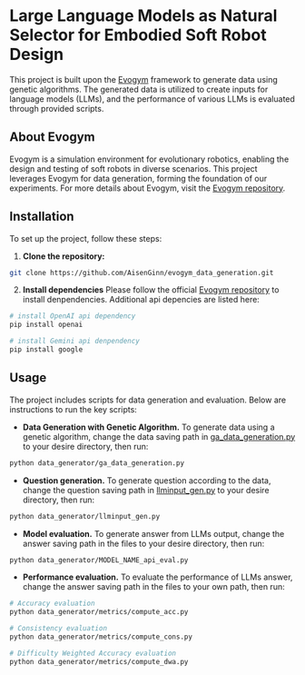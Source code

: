 # Large Language Models as Natural Selector for Embodied Soft Robot Design

This project is built upon the [Evogym](https://github.com/evogym/evogym) framework to generate data using genetic algorithms. The generated data is utilized to create inputs for language models (LLMs), and the performance of various LLMs is evaluated through provided scripts.

## About Evogym

Evogym is a simulation environment for evolutionary robotics, enabling the design and testing of soft robots in diverse scenarios. This project leverages Evogym for data generation, forming the foundation of our experiments. For more details about Evogym, visit the [Evogym repository](https://github.com/evogym/evogym). 

## Installation

To set up the project, follow these steps:

1. **Clone the repository:**
```bash
git clone https://github.com/AisenGinn/evogym_data_generation.git
```
2. **Install dependencies**
Please follow the official [Evogym repository](https://github.com/evogym/evogym) to install denpendencies. Additional api depencies are listed here:
```bash
# install OpenAI api dependency
pip install openai

# install Gemini api denpendency
pip install google
```

## Usage
The project includes scripts for data generation and evaluation. Below are instructions to run the key scripts:

- **Data Generation with Genetic Algorithm.**
To generate data using a genetic algorithm, change the data saving path in [ga_data_generation.py](data_generator/ga_data_generation.py) to your desire directory, then run:
```bash
python data_generator/ga_data_generation.py
```

- **Question generation.**
To generate question according to the data, change the question saving path in [llminput_gen.py](data_generator/llminput_gen.py) to your desire directory, then run:
```bash
python data_generator/llminput_gen.py
```

- **Model evaluation.**
To generate answer from LLMs output, change the answer saving path in the files to your desire directory, then run:
```bash
python data_generator/MODEL_NAME_api_eval.py
```

- **Performance evaluation.**
To evaluate the performance of LLMs answer, change the answer saving path in the files to your own path, then run:
```bash
# Accuracy evaluation
python data_generator/metrics/compute_acc.py

# Consistency evaluation
python data_generator/metrics/compute_cons.py

# Difficulty Weighted Accuracy evaluation
python data_generator/metrics/compute_dwa.py
```